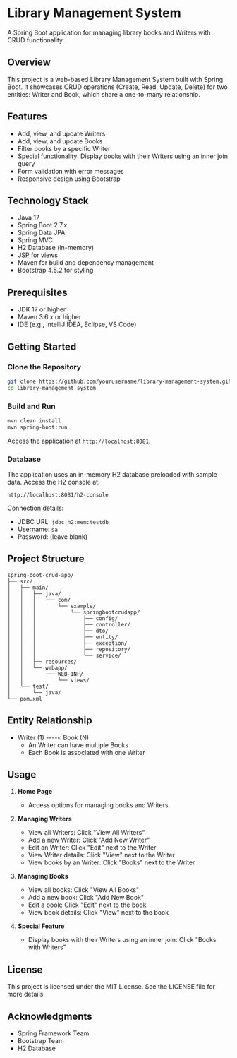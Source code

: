 # Library Management System

A Spring Boot application for managing library books and Writers with CRUD functionality.

## Overview

This project is a web-based Library Management System built with Spring Boot. It showcases CRUD operations (Create, Read, Update, Delete) for two entities: Writer and Book, which share a one-to-many relationship.

## Features

- Add, view, and update Writers
- Add, view, and update Books
- Filter books by a specific Writer
- Special functionality: Display books with their Writers using an inner join query
- Form validation with error messages
- Responsive design using Bootstrap

## Technology Stack

- Java 17
- Spring Boot 2.7.x
- Spring Data JPA
- Spring MVC
- H2 Database (in-memory)
- JSP for views
- Maven for build and dependency management
- Bootstrap 4.5.2 for styling

## Prerequisites

- JDK 17 or higher
- Maven 3.6.x or higher
- IDE (e.g., IntelliJ IDEA, Eclipse, VS Code)

## Getting Started

### Clone the Repository

```bash
git clone https://github.com/yourusername/library-management-system.git
cd library-management-system
```

### Build and Run

```bash
mvn clean install
mvn spring-boot:run
```

Access the application at `http://localhost:8081`.

### Database

The application uses an in-memory H2 database preloaded with sample data. Access the H2 console at:

```
http://localhost:8081/h2-console
```

Connection details:

- JDBC URL: `jdbc:h2:mem:testdb`
- Username: `sa`
- Password: (leave blank)

## Project Structure

```
spring-boot-crud-app/
├── src/
│   ├── main/
│   │   ├── java/
│   │   │   └── com/
│   │   │       └── example/
│   │   │           └── springbootcrudapp/
│   │   │               ├── config/
│   │   │               ├── controller/
│   │   │               ├── dto/
│   │   │               ├── entity/
│   │   │               ├── exception/
│   │   │               ├── repository/
│   │   │               └── service/
│   │   ├── resources/
│   │   └── webapp/
│   │       └── WEB-INF/
│   │           └── views/
│   └── test/
│       └── java/
└── pom.xml
```

## Entity Relationship

- Writer (1) ----< Book (N)
  - An Writer can have multiple Books
  - Each Book is associated with one Writer

## Usage

1. **Home Page**

   - Access options for managing books and Writers.

2. **Managing Writers**

   - View all Writers: Click "View All Writers"
   - Add a new Writer: Click "Add New Writer"
   - Edit an Writer: Click "Edit" next to the Writer
   - View Writer details: Click "View" next to the Writer
   - View books by an Writer: Click "Books" next to the Writer

3. **Managing Books**

   - View all books: Click "View All Books"
   - Add a new book: Click "Add New Book"
   - Edit a book: Click "Edit" next to the book
   - View book details: Click "View" next to the book

4. **Special Feature**
   - Display books with their Writers using an inner join: Click "Books with Writers"

## License

This project is licensed under the MIT License. See the LICENSE file for more details.

## Acknowledgments

- Spring Framework Team
- Bootstrap Team
- H2 Database
